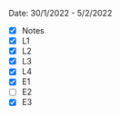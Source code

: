 Date: 30/1/2022 - 5/2/2022

- [x] Notes
- [x] L1
- [x] L2
- [x] L3
- [x] L4
- [x] E1
- [ ] E2
- [x] E3
